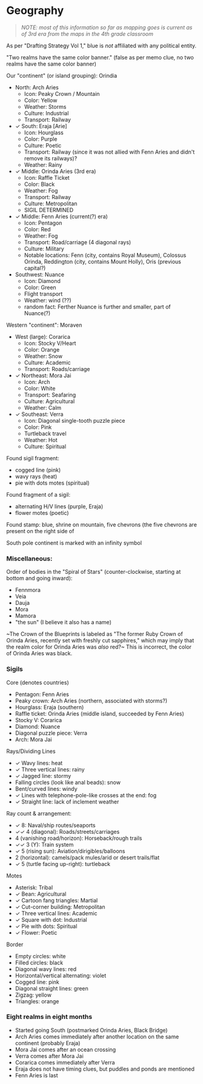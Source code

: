 # Geography

> _NOTE: most of this information so far as mapping goes is current as of 3rd era from the maps in the 4th grade classroom_

As per "Drafting Strategy Vol 1," blue is _not_ affiliated with any political entity.

"Two realms have the same color banner." (false as per memo clue, no two realms have the same color banner)

Our "continent" (or island grouping): Orindia
- North: Arch Aries
  - Icon: Peaky Crown / Mountain
  - Color: Yellow
  - Weather: Storms
  - Culture: Industrial
  - Transport: Railway
- ✓ South: Eraja [Arie]
  - Icon: Hourglass
  - Color: Purple
  - Culture: Poetic
  - Transport: Railway (since it was not allied with Fenn Aries and didn't remove its railways)?
  - Weather: Rainy
- ✓ Middle: Orinda Aries (3rd era)
  - Icon: Raffle Ticket
  - Color: Black
  - Weather: Fog
  - Transport: Railway
  - Culture: Metropolitan
  - SIGIL DETERMINED
- ✓ Middle: Fenn Aries (current(?) era)
  - Icon: Pentagon
  - Color: Red
  - Weather: Fog
  - Transport: Road/carriage (4 diagonal rays)
  - Culture: Military
  - Notable locations: Fenn (city, contains Royal Museum), Colossus Orinda, Reddington (city, contains Mount Holly), Oris (previous capital?)
- Southwest: Nuance
  - Icon: Diamond
  - Color: Green
  - Flight transport
  - Weather: wind (??)
  - random fact: Ferther Nuance is further and smaller, part of Nuance(?)

Western "continent": Moraven
- West (large): Corarica
  - Icon: Stocky V/Heart
  - Color: Orange
  - Weather: Snow
  - Culture: Academic
  - Transport: Roads/carriage
- ✓ Northeast: Mora Jai
  - Icon: Arch
  - Color: White
  - Transport: Seafaring
  - Culture: Agricultural
  - Weather: Calm
- ✓ Southeast: Verra
  - Icon: Diagonal single-tooth puzzle piece
  - Color: Pink
  - Turtleback travel
  - Weather: Hot
  - Culture: Spiritual

Found sigil fragment:
  - cogged line (pink)
  - wavy rays (heat)
  - pie with dots motes (spiritual)

Found fragment of a sigil:
  - alternating H/V lines (purple, Eraja)
  - flower motes (poetic)

Found stamp: blue, shrine on mountain, five chevrons (the five chevrons are present on the right side of

South pole continent is marked with an infinity symbol

### Miscellaneous:

Order of bodies in the "Spiral of Stars" (counter-clockwise, starting at bottom and going inward):
- Fennmora
- Veia
- Dauja
- Mora
- Mamora
- "the sun" (I believe it also has a name)

~The Crown of the Blueprints is labeled as "The former Ruby Crown of Orinda Aries, recently set with freshly cut sapphires," which may imply that the realm color for Orinda Aries was _also_ red?~ This is incorrect, the color of Orinda Aries was black.

### Sigils

Core (denotes countries)
- Pentagon: Fenn Aries
- Peaky crown: Arch Aries (northern, associated with storms?)
- Hourglass: Eraja (southern)
- Raffle ticket: Orinda Aries (middle island, succeeded by Fenn Aries)
- Stocky V: Corarica
- Diamond: Nuance
- Diagonal puzzle piece: Verra
- Arch: Mora Jai

Rays/Dividing Lines
- ✓ Wavy lines: heat
- ✓ Three vertical lines: rainy
- ✓ Jagged line: stormy
- Falling circles (look like anal beads): snow
- Bent/curved lines: windy
- ✓ Lines with telephone-pole-like crosses at the end: fog
- ✓ Straight line: lack of inclement weather

Ray count & arrangement:
- ✓ 8: Naval/ship routes/seaports
- ✓✓ 4 (diagonal): Roads/streets/carriages
- 4 (vanishing road/horizon): Horseback/rough trails
- ✓✓ 3 (Y): Train system
- ✓ 5 (rising sun): Aviation/dirigibles/balloons
- 2 (horizontal): camels/pack mules/arid or desert trails/flat
- ✓ 5 (turtle facing up-right): turtleback

Motes
- Asterisk: Tribal
- ✓ Bean: Agricultural
- ✓ Cartoon fang triangles: Martial
- ✓ Cut-corner building: Metropolitan
- ✓ Three vertical lines: Academic
- ✓ Square with dot: Industrial
- ✓ Pie with dots: Spiritual
- ✓ Flower: Poetic

Border
- Empty circles: white
- Filled circles: black
- Diagonal wavy lines: red
- Horizontal/vertical alternating: violet
- Cogged line: pink
- Diagonal straight lines: green
- Zigzag: yellow
- Triangles: orange

### Eight realms in eight months

- Started going South (postmarked Orinda Aries, Black Bridge)
- Arch Aries comes immediately after another location on the same continent (probably Eraja)
- Mora Jai comes after an ocean crossing
- Verra comes after Mora Jai
- Corarica comes immediately after Verra
- Eraja does not have timing clues, but puddles and ponds are mentioned
- Fenn Aries is last
